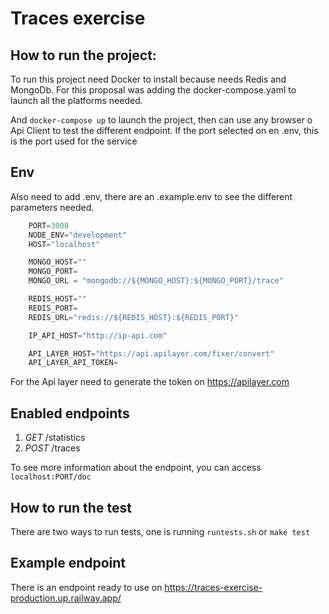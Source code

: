 # Traces exercise

## How to run the project:

To run this project need Docker to install because needs Redis and MongoDb. For this proposal was adding the docker-compose.yaml to launch all the platforms needed.

And `docker-compose up` to launch the project, then can use any browser o Api Client to test the different endpoint. If the port selected on en .env, this is the port used for the service

## Env 
Also need to add .env, there are an .example.env to see the different parameters needed.
```js
    PORT=3000
    NODE_ENV="development"
    HOST="localhost"

    MONGO_HOST=""
    MONGO_PORT=
    MONGO_URL = "mongodb://${MONGO_HOST}:${MONGO_PORT}/trace"

    REDIS_HOST=""
    REDIS_PORT=
    REDIS_URL="redis://${REDIS_HOST}:${REDIS_PORT}"

    IP_API_HOST="http://ip-api.com"

    API_LAYER_HOST="https://api.apilayer.com/fixer/convert"
    API_LAYER_API_TOKEN=
```
For the Api layer need to generate the token on https://apilayer.com

## Enabled endpoints

1. *GET*    /statistics
2. *POST*   /traces

To see more information about the endpoint, you can access `localhost:PORT/doc`

## How to run the test

There are two ways to run tests, one is running `runtests.sh` or `make test`

## Example endpoint

There is an endpoint ready to use on https://traces-exercise-production.up.railway.app/
